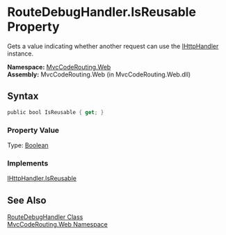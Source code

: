 RouteDebugHandler.IsReusable Property
=====================================
Gets a value indicating whether another request can use the [IHttpHandler][1] instance.

**Namespace:** [MvcCodeRouting.Web][2]  
**Assembly:** MvcCodeRouting.Web (in MvcCodeRouting.Web.dll)

Syntax
------

```csharp
public bool IsReusable { get; }
```

### Property Value
Type: [Boolean][3]
### Implements
[IHttpHandler.IsReusable][4]  


See Also
--------
[RouteDebugHandler Class][5]  
[MvcCodeRouting.Web Namespace][2]  

[1]: http://msdn.microsoft.com/en-us/library/7ezc17x8
[2]: ../README.md
[3]: http://msdn.microsoft.com/en-us/library/a28wyd50
[4]: http://msdn.microsoft.com/en-us/library/s9kb3fws
[5]: README.md